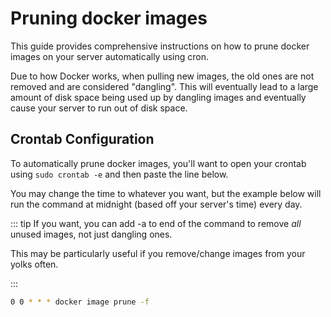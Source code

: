# Pruning docker images

This guide provides comprehensive instructions on how to prune docker images on your server automatically using cron.

Due to how Docker works, when pulling new images, the old ones are not removed and are considered "dangling". This will eventually lead to a large amount of disk space being used up by dangling images and eventually cause your server to run out of disk space.

## Crontab Configuration

To automatically prune docker images, you'll want to open your crontab using `sudo crontab -e` and then paste the line below.

You may change the time to whatever you want, but the example below will run the command at midnight (based off your server's time) every day.

::: tip
If you want, you can add -a to end of the command to remove *all* unused images, not just dangling ones.

This may be particularly useful if you remove/change images from your yolks often.

:::

```sh
0 0 * * * docker image prune -f
```
